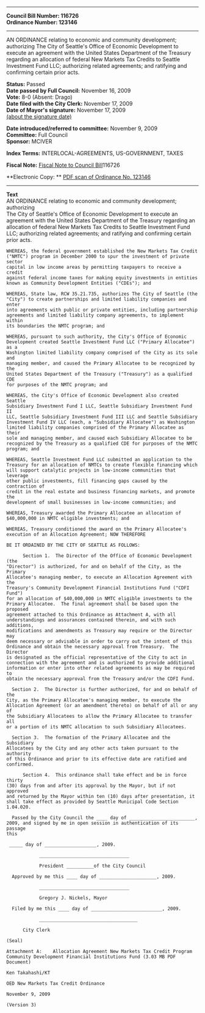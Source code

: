 * * * * *  
  
**Council Bill Number: [](#h0)[](#h2)116726**   
**Ordinance Number: 123146**  
  
* * * * *  
  
AN ORDINANCE relating to economic and community development; authorizing The City of Seattle's Office of Economic Development to execute an agreement with the United States Department of the Treasury regarding an allocation of federal New Markets Tax Credits to Seattle Investment Fund LLC; authorizing related agreements; and ratifying and confirming certain prior acts.  
  
**Status:** Passed   
**Date passed by Full Council:** November 16, 2009   
**Vote:** 8-0 (Absent: Drago)   
**Date filed with the City Clerk:** November 17, 2009   
**Date of Mayor's signature:** November 17, 2009   
[(about the signature date)](/~public/approvaldate.htm)   
  
  
**Date introduced/referred to committee:** November 9, 2009   
**Committee:** Full Council   
**Sponsor:** MCIVER   
  
**Index Terms:** INTERLOCAL-AGREEMENTS, US-GOVERNMENT, TAXES  
  
**Fiscal Note:** [Fiscal Note to Council Bill](http://clerk.seattle.gov/~public/fnote/116726.htm)[](#h1)[](#h3)116726  
  
**Electronic Copy: ** [PDF scan of Ordinance No. 123146](/~archives/Ordinances/Ord_123146.pdf)  
  
* * * * *  
  
**Text**  
    AN ORDINANCE relating to economic and community development; authorizing  
    The City of Seattle's Office of Economic Development to execute an  
    agreement with the United States Department of the Treasury regarding an  
    allocation of federal New Markets Tax Credits to Seattle Investment Fund  
    LLC; authorizing related agreements; and ratifying and confirming certain  
    prior acts.  
  
    WHEREAS, the federal government established the New Markets Tax Credit  
    ("NMTC") program in December 2000 to spur the investment of private sector  
    capital in low income areas by permitting taxpayers to receive a credit  
    against federal income taxes for making equity investments in entities  
    known as Community Development Entities ("CDEs"); and  
  
    WHEREAS, State law, RCW 35.21.735, authorizes The City of Seattle (the  
    "City") to create partnerships and limited liability companies and enter  
    into agreements with public or private entities, including partnership  
    agreements and limited liability company agreements, to implement within  
    its boundaries the NMTC program; and  
  
    WHEREAS, pursuant to such authority, the City's Office of Economic  
    Development created Seattle Investment Fund LLC ("Primary Allocatee") as a  
    Washington limited liability company comprised of the City as its sole and  
    managing member, and caused the Primary Allocatee to be recognized by the  
    United States Department of the Treasury ("Treasury") as a qualified CDE  
    for purposes of the NMTC program; and  
  
    WHEREAS, the City's Office of Economic Development also created Seattle  
    Subsidiary Investment Fund I LLC, Seattle Subsidiary Investment Fund II  
    LLC, Seattle Subsidiary Investment Fund III LLC and Seattle Subsidiary  
    Investment Fund IV LLC (each, a "Subsidiary Allocatee") as Washington  
    limited liability companies comprised of the Primary Allocatee as their  
    sole and managing member, and caused each Subsidiary Allocatee to be  
    recognized by the Treasury as a qualified CDE for purposes of the NMTC  
    program; and  
  
    WHEREAS, Seattle Investment Fund LLC submitted an application to the  
    Treasury for an allocation of NMTCs to create flexible financing which  
    will support catalytic projects in low-income communities that leverage  
    other public investments, fill financing gaps caused by the contraction of  
    credit in the real estate and business financing markets, and promote the  
    development of small businesses in low-income communities; and  
  
    WHEREAS, Treasury awarded the Primary Allocatee an allocation of  
    $40,000,000 in NMTC eligible investments; and  
  
    WHEREAS, Treasury conditioned the award on the Primary Allocatee's  
    execution of an Allocation Agreement; NOW THEREFORE  
  
    BE IT ORDAINED BY THE CITY OF SEATTLE AS FOLLOWS:  
  
          Section 1.  The Director of the Office of Economic Development (the  
    "Director") is authorized, for and on behalf of the City, as the Primary  
    Allocatee's managing member, to execute an Allocation Agreement with the  
    Treasury's Community Development Financial Institutions Fund ("CDFI Fund")  
    for an allocation of $40,000,000 in NMTC eligible investments to the  
    Primary Allocatee.  The final agreement shall be based upon the proposed  
    agreement attached to this Ordinance as Attachment A, with all  
    understandings and assurances contained therein, and with such additions,  
    modifications and amendments as Treasury may require or the Director may  
    deem necessary or advisable in order to carry out the intent of this  
    Ordinance and obtain the necessary approval from Treasury.  The Director  
    is designated as the official representative of the City to act in  
    connection with the agreement and is authorized to provide additional  
    information or enter into other related agreements as may be required to  
    obtain the necessary approval from the Treasury and/or the CDFI Fund.  
  
      Section 2.  The Director is further authorized, for and on behalf of the  
    City, as the Primary Allocatee's managing member, to execute the  
    Allocation Agreement (or an amendment thereto) on behalf of all or any of  
    the Subsidiary Allocatees to allow the Primary Allocatee to transfer all  
    or a portion of its NMTC allocation to such Subsidiary Allocatees.  
  
      Section 3.  The formation of the Primary Allocatee and the Subsidiary  
    Allocatees by the City and any other acts taken pursuant to the authority  
    of this Ordinance and prior to its effective date are ratified and  
    confirmed.  
  
          Section 4.  This ordinance shall take effect and be in force thirty  
    (30) days from and after its approval by the Mayor, but if not approved  
    and returned by the Mayor within ten (10) days after presentation, it  
    shall take effect as provided by Seattle Municipal Code Section 1.04.020.  
  
      Passed by the City Council the ____ day of ________________________,  
    2009, and signed by me in open session in authentication of its passage  
    this  
  
     _____ day of ___________________, 2009.  
  
                _________________________________  
  
                President __________of the City Council  
  
      Approved by me this ____ day of _____________________, 2009.  
  
                _________________________________  
  
                Gregory J. Nickels, Mayor  
  
      Filed by me this ____ day of __________________________, 2009.  
  
                ____________________________________  
  
          City Clerk  
  
    (Seal)  
  
    Attachment A:    Allocation Agreement New Markets Tax Credit Program Community Development Financial Institutions Fund (3.03 MB PDF Document)  
  
    Ken Takahashi/KT  
  
    OED New Markets Tax Credit Ordinance  
  
    November 9, 2009  
  
    (Version 3)  
